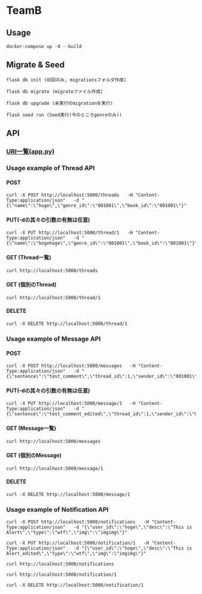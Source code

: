 # TeamB

## Usage
```
docker-compose up -d --build
```

## Migrate & Seed
```
flask db init (初回のみ, migrationsフォルダ作成)

flask db migrate (migrateファイル作成)

flask db upgrade (未実行のmigrationを実行)

flask seed run (Seed実行(今のところgenreのみ))
```


## API

### [URI一覧(app.py)](/server/app.py)

### Usage example of Thread API

#### POST
```
curl -X POST http://localhost:5000/threads   -H "Content-Type:application/json"   -d "{\"name\":\"hoge\",\"genre_id\":\"001001\",\"book_id\":\"001001\"}"
```

#### PUT(-dの其々の引数の有無は任意)
```
curl -X PUT http://localhost:5000/thread/1   -H "Content-Type:application/json"   -d "{\"name\":\"hogehoge\",\"genre_id\":\"001001\",\"book_id\":\"001001\"}"
```

#### GET (Thread一覧)
```
curl http://localhost:5000/threads
```

#### GET (個別のThread)
```
curl http://localhost:5000/thread/1
```

#### DELETE
```
curl -X DELETE http://localhost:5000/thread/1
```


### Usage example of Message API
#### POST
```
curl -X POST http://localhost:5000/messages   -H "Content-Type:application/json"   -d "{\"sentence\":\"test_comment\",\"thread_id\":1,\"sender_id\":\"001001\"}"
```

#### PUT(-dの其々の引数の有無は任意)
```
curl -X PUT http://localhost:5000/message/1   -H "Content-Type:application/json"   -d "{\"sentence\":\"test_comment_edited\",\"thread_id\":1,\"sender_id\":\"001001\"}"
```

#### GET (Message一覧)
```
curl http://localhost:5000/messages
```

#### GET (個別のMessage)
```
curl http://localhost:5000/message/1
```

#### DELETE
```
curl -X DELETE http://localhost:5000/message/1
```


### Usage example of Notification API
```
curl -X POST http://localhost:5000/notifications   -H "Content-Type:application/json"   -d "{\"user_id\":\"hoge\",\"desc\":\"This is Alert\",\"type\":\"wtf\",\"img\":\"imgimg\"}"

curl -X PUT http://localhost:5000/notification/1   -H "Content-Type:application/json"   -d "{\"user_id\":\"hoge\",\"desc\":\"This is Alert_edited\",\"type\":\"wtf\",\"img\":\"imgimg\"}"

curl http://localhost:5000/notifications

curl http://localhost:5000/notification/1

curl -X DELETE http://localhost:5000/notification/1
```